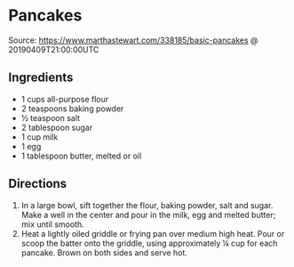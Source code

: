 # Pancakes
Source: https://www.marthastewart.com/338185/basic-pancakes @ 20190409T21:00:00UTC

## Ingredients
 * 1 cups all-purpose flour
 * 2 teaspoons baking powder
 * ½ teaspoon salt
 * 2 tablespoon sugar
 * 1 cup milk
 * 1 egg
 * 1 tablespoon butter, melted or oil

## Directions
1. In a large bowl, sift together the flour, baking powder, salt and sugar. Make a well in the center and pour in the milk, egg and melted butter; mix until smooth.
2. Heat a lightly oiled griddle or frying pan over medium high heat. Pour or scoop the batter onto the griddle, using approximately ¼ cup for each pancake. Brown on both sides and serve hot.
